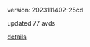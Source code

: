 version: 2023111402-25cd

updated 77 avds

[details](https://github.com/0x74f917491bfa7ebfa379/ali_avd_db/blob/master/change_log/2023/11/14/02/25cd.txt)